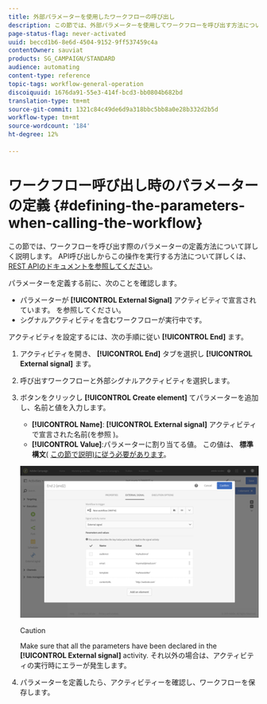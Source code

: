 ```yaml
---
title: 外部パラメーターを使用したワークフローの呼び出し
description: この節では、外部パラメーターを使用してワークフローを呼び出す方法について詳しく説明します。
page-status-flag: never-activated
uuid: beccd1b6-8e6d-4504-9152-9ff537459c4a
contentOwner: sauviat
products: SG_CAMPAIGN/STANDARD
audience: automating
content-type: reference
topic-tags: workflow-general-operation
discoiquuid: 1676da91-55e3-414f-bcd3-bb0804b682bd
translation-type: tm+mt
source-git-commit: 1321c84c49de6d9a318bbc5bb8a0e28b332d2b5d
workflow-type: tm+mt
source-wordcount: '184'
ht-degree: 12%

---
```



# ワークフロー呼び出し時のパラメーターの定義 {#defining-the-parameters-when-calling-the-workflow}

この節では、ワークフローを呼び出す際のパラメーターの定義方法について詳しく説明します。 API呼び出しからこの操作を実行する方法について詳しくは、 [REST APIのドキュメントを参照してください](../../api/using/triggering-a-signal-activity.md)。

パラメーターを定義する前に、次のことを確認します。

* パラメーターが **[!UICONTROL External Signal]** アクティビティで宣言されています。 [](../../automating/using/declaring-parameters-external-signal.md) を参照してください。
* シグナルアクティビティを含むワークフローが実行中です。

アクティビティを設定するには、次の手順に従い **[!UICONTROL End]** ます。

1. アクティビティを開き、 **[!UICONTROL End]** タブを選択し **[!UICONTROL External signal]** ます。
1. 呼び出すワークフローと外部シグナルアクティビティを選択します。
1. ボタンをクリックし **[!UICONTROL Create element]** てパラメーターを追加し、名前と値を入力します。

   * **[!UICONTROL Name]**: **[!UICONTROL External signal]** アクティビティで宣言された名前(を参照 [](../../automating/using/declaring-parameters-external-signal.md))。
   * **[!UICONTROL Value]**:パラメーターに割り当てる値。 この値は、 **標準構文**( [この節で説明)に従う必要があります](../../automating/using/advanced-expression-editing.md#standard-syntax)。

   ![](assets/extsignal_definingparameters_2.png)

   >[!CAUTION]
   >
   >Make sure that all the parameters have been declared in the **[!UICONTROL External signal]** activity. それ以外の場合は、アクティビティの実行時にエラーが発生します。

1. パラメーターを定義したら、アクティビティーを確認し、ワークフローを保存します。
